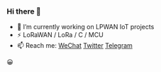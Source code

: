 ### Hi there 👋
- 🔭 I’m currently working on LPWAN IoT projects
- ⚡ LoRaWAN / LoRa / C / MCU
- 📫 Reach me: [WeChat](https://img.jiapeng.me/20200919-133931-350.png)  [Twitter]( https://twitter.com/morlcy) [Telegram](https://t.me/jiapengli)

😀
<!--
**JiapengLi/JiapengLi** is a ✨ _special_ ✨ repository because its `README.md` (this file) appears on your GitHub profile.

Here are some ideas to get you started:

<img src="https://img.jiapeng.me/20200919-133931-350.png" alt="8186e4d0072a14703a3712a7f874ffd6" style="zoom:67%;" />
- 🌱 I’m currently learning ...
- 👯 I’m looking to collaborate on ...
- 🤔 I’m looking for help with ...
- 💬 Ask me about ...
- 😄 Pronouns: ...
- ⚡ Fun fact: ...
-->
